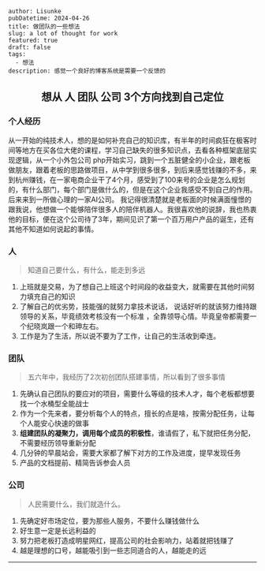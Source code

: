 ```
author: Lisunke
pubDatetime: 2024-04-26
title: 做团队的一些想法
slug: a lot of thought for work
featured: true
draft: false
tags:
  - 想法
description: 感觉一个良好的博客系统是需要一个反馈的
```

## <center> 想从 人 团队 公司 3个方向找到自己定位</center>

### 个人经历

从一开始的纯技术人，想的是如何补充自己的知识库，有半年的时间疯狂在极客时间等地方在买各位大佬的课程，学习自己缺失的很多知识点，去看各种框架底层实现逻辑，从一个小外包公司 php开始实习，跳到一个五脏健全的小企业，跟老板做朋友，跟着老板的思路做项目，从中学到很多很多，到后来感觉钱赚的不多，来到杭州赚钱，在一家电商企业干了4个月，感受到了100来号的企业是怎么规划的，有什么部门，每个部门是做什么的，但是在这个企业我感受不到自己的作用。后来来到一所做心理的一家AI公司。
我记得很清楚就是老板面的时候满面憧憬的跟我说，他想做一个能够陪伴很多人的陪伴机器人。我很喜欢他的说辞，我也热衷他的目标，便在这个公司待了3年，期间见识了第一个百万用户产品的诞生，还有其他不知道如何说起的事情。

### 人

> 知道自己要什么，有什么，能走到多远

1. 上班就是交易，为了想自己上班这个时间段的收益变大，就需要在其他时间努力填充自己的知识
2. 了解自己的优劣势，技能强的就努力拿技术说话， 说话好听的就该努力维持跟领导的关系，毕竟绩效考核没有一个标准 ，全靠领导心情。毕竟皇帝都需要一个纪晓岚跟一个和珅左右。
3. 工作是为了生活，所以说不要为了工作，让自己的生活收到牵连。

### 团队

> 五六年中，我经历了2次初创团队搭建事情，所以看到了很多事情

1. 先确认自己团队的要应对的项目，需要什么等级的技术人才，每个老板都想要找一个水桶型全能战士
2. 作为一个先来者，要分析每个人的特点，擅长的点是啥，按需分配任务，让每个人能安心快速的做事
3. **组建团队的凝聚力，调用每个成员的积极性**，谁请假了，私下就把任务分配，不需要经历领导重新分配
4. 几分钟的早晨站会，需要大家都了解下对方的工作及进度，提早发现任务
5. 产品的文档提前、精简告诉参会人员

### 公司

> 人民需要什么，我们就造什么。

1. 先确定好市场定位，要为那些人服务，不要什么赚钱做什么
2. 好生意一定是长远利益的
3. 努力把老板打造成明星网红，提高公司的社会影响力，站着就把钱赚了
4. 越是理想的口号，越能吸引到一些志同道合的人，越能走的远

<hr/>
